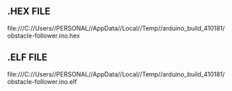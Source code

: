 ## **.HEX FILE**

file:///C://Users//PERSONAL//AppData//Local//Temp//arduino_build_410181/obstacle-follower.ino.hex

## **.ELF FILE**

file:///C://Users//PERSONAL//AppData//Local//Temp//arduino_build_410181/obstacle-follower.ino.elf


